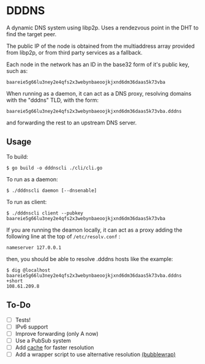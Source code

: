 # DDDNS

A dynamic DNS system using libp2p. Uses a rendezvous point in the DHT to find the target peer.

The public IP of the node is obtained from the multiaddress array provided from libp2p, or from third party services as a fallback.

Each node in the network has an ID in the base32 form of it's public key, such as:

`baareie5g66lu3ney2e4qfs2x3webynbaeoojkjxnd6dm36daas5k73vba`

When running as a daemon, it can act as a DNS proxy, resolving domains with the "dddns" TLD, with the form:

`baareie5g66lu3ney2e4qfs2x3webynbaeoojkjxnd6dm36daas5k73vba.dddns`

and forwarding the rest to an upstream DNS server.

## Usage

To build:

`$ go build -o dddnscli ./cli/cli.go`

To run as a daemon:

`$ ./dddnscli daemon [--dnsenable]`

To run as client:

`$ ./dddnscli client --pubkey baareie5g66lu3ney2e4qfs2x3webynbaeoojkjxnd6dm36daas5k73vba`

If you are running the deamon locally, it can act as a proxy adding the following line at the top of `/etc/resolv.conf` :

`nameserver 127.0.0.1`

then, you should be able to resolve .dddns hosts like the example:

```
$ dig @localhost baareie5g66lu3ney2e4qfs2x3webynbaeoojkjxnd6dm36daas5k73vba.dddns +short
108.61.209.8
```

## To-Do

- [ ] Tests!
- [ ] IPv6 support
- [ ] Improve forwarding (only A now)
- [ ] Use a PubSub system
- [ ] Add [cache](https://github.com/patrickmn/go-cache) for faster resolution
- [ ] Add a wrapper script to use alternative resolution [(bubblewrap)](https://wiki.archlinux.org/index.php/Bubblewrap)
